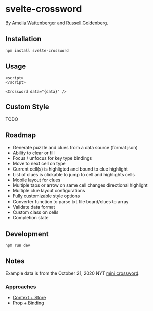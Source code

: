 # svelte-crossword

By [Amelia Wattenberger](https://twitter.com/wattenberger) and [Russell Goldenberg](https://twitter.com/codenberg).

## Installation

`npm install svelte-crossword`

## Usage

```svelte
<script>
</script>

<Crossword data="{data}" />

```

## Custom Style

TODO

## Roadmap

- Generate puzzle and clues from a data source (format json)
- Ability to clear or fill
- Focus / unfocus for key type bindings
- Move to next cell on type
- Current cell(s) is highligted and bound to clue highlight
- List of clues is clickable to jump to cell and highlights cells
- Mobile layout for clues
- Multiple taps or arrow on same cell changes directional highlight
- Multiple clue layout configurations
- Fully customizable style options
- Converter function to parse txt file board/clues to array
- Validate data format
- Custom class on cells
- Completion state

## Development

`npm run dev`

## Notes

Example data is from the October 21, 2020 NYT [mini crossword](https://www.nytimes.com/crosswords/game/mini).

### Approaches

- [Context + Store](https://svelte.dev/repl/cb193342ca4e4d43af66b5c14167d117?version=3.29.0)
- [Prop + Binding](https://svelte.dev/repl/aa9159dabc8a40e48c1f6fad3a083e9e?version=3.29.0)
